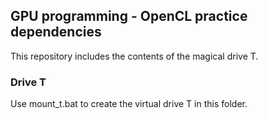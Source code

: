 ## GPU programming - OpenCL practice dependencies

This repository includes the contents of the magical drive T.

### Drive T

Use mount_t.bat to create the virtual drive T in this folder.